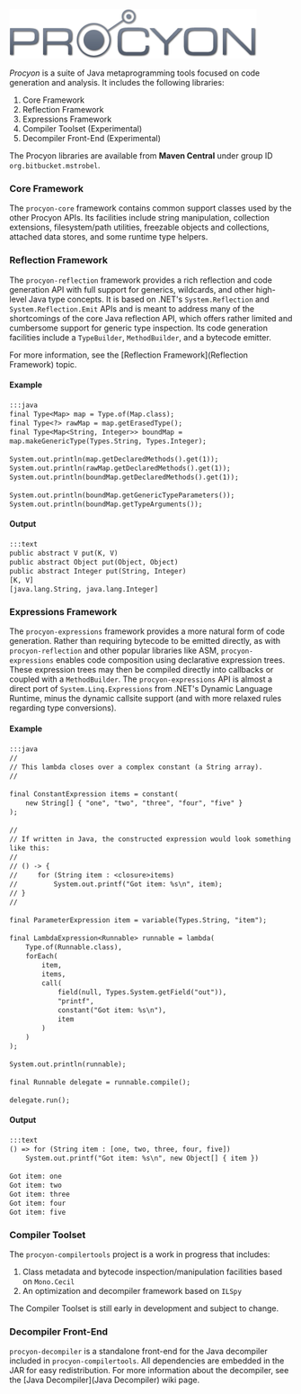 ![](logo.png)

*Procyon* is a suite of Java metaprogramming tools focused on code generation and analysis.  It includes the following libraries:

  1. Core Framework
  2. Reflection Framework
  3. Expressions Framework
  4. Compiler Toolset (Experimental)
  5. Decompiler Front-End (Experimental)

The Procyon libraries are available from **Maven Central** under group ID `org.bitbucket.mstrobel`.

### Core Framework

The `procyon-core` framework contains common support classes used by the other Procyon APIs.  Its facilities include string manipulation, collection extensions, filesystem/path utilities, freezable objects and collections, attached data stores, and some runtime type helpers.

### Reflection Framework
The `procyon-reflection` framework provides a rich reflection and code generation API with full support for generics, wildcards, and other high-level Java type concepts.  It is based on .NET's `System.Reflection` and `System.Reflection.Emit` APIs and is meant to address many of the shortcomings of the core Java reflection API, which offers rather limited and cumbersome support for generic type inspection.  Its code generation facilities include a `TypeBuilder`, `MethodBuilder`, and a bytecode emitter.

For more information, see the [Reflection Framework](Reflection Framework) topic.

#### Example

	:::java
    final Type<Map> map = Type.of(Map.class);
    final Type<?> rawMap = map.getErasedType();
    final Type<Map<String, Integer>> boundMap = map.makeGenericType(Types.String, Types.Integer);
    
    System.out.println(map.getDeclaredMethods().get(1));
    System.out.println(rawMap.getDeclaredMethods().get(1));
    System.out.println(boundMap.getDeclaredMethods().get(1));
    
    System.out.println(boundMap.getGenericTypeParameters());
    System.out.println(boundMap.getTypeArguments());

#### Output

    :::text
    public abstract V put(K, V)
    public abstract Object put(Object, Object)
    public abstract Integer put(String, Integer)
    [K, V]
    [java.lang.String, java.lang.Integer]

### Expressions Framework

The `procyon-expressions` framework provides a more natural form of code generation.
Rather than requiring bytecode to be emitted directly, as with `procyon-reflection`
and other popular libraries like ASM, `procyon-expressions` enables code composition
using declarative expression trees.  These expression trees may then be compiled directly
into callbacks or coupled with a `MethodBuilder`.  The `procyon-expressions` API is
almost a direct port of `System.Linq.Expressions` from .NET's Dynamic Language Runtime,
minus the dynamic callsite support (and with more relaxed rules regarding type conversions).

#### Example
    :::java    
    //
    // This lambda closes over a complex constant (a String array).
    //
    
    final ConstantExpression items = constant(
        new String[] { "one", "two", "three", "four", "five" }
    );

    //
    // If written in Java, the constructed expression would look something like this:
    // 
    // () -> {
    //     for (String item : <closure>items)
    //         System.out.printf("Got item: %s\n", item);
    // }
    //

    final ParameterExpression item = variable(Types.String, "item");
    
    final LambdaExpression<Runnable> runnable = lambda(
        Type.of(Runnable.class),
        forEach(
            item,
            items,
            call(
                field(null, Types.System.getField("out")),
                "printf",
                constant("Got item: %s\n"),
                item
            )
        )
    );
    
    System.out.println(runnable);
    
    final Runnable delegate = runnable.compile();

    delegate.run();

#### Output
    :::text
    () => for (String item : [one, two, three, four, five])
        System.out.printf("Got item: %s\n", new Object[] { item })
    
    Got item: one
    Got item: two
    Got item: three
    Got item: four
    Got item: five

### Compiler Toolset

The `procyon-compilertools` project is a work in progress that includes:

  1. Class metadata and bytecode inspection/manipulation facilities based on `Mono.Cecil`
  2. An optimization and decompiler framework based on `ILSpy`

The Compiler Toolset is still early in development and subject to change.

### Decompiler Front-End

`procyon-decompiler` is a standalone front-end for the Java decompiler included in
`procyon-compilertools`.  All dependencies are embedded in the JAR for easy redistribution.
For more information about the decompiler, see the [Java Decompiler](Java Decompiler) wiki page.